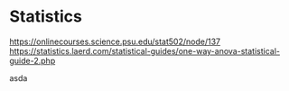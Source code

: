 # Statistics
https://onlinecourses.science.psu.edu/stat502/node/137
https://statistics.laerd.com/statistical-guides/one-way-anova-statistical-guide-2.php

asda
